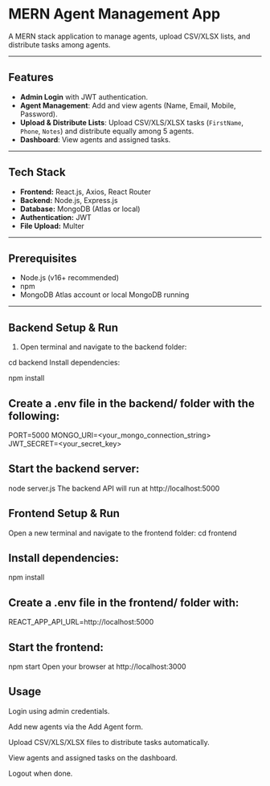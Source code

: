# MERN Agent Management App

A MERN stack application to manage agents, upload CSV/XLSX lists, and distribute tasks among agents.

---

## Features

- **Admin Login** with JWT authentication.
- **Agent Management**: Add and view agents (Name, Email, Mobile, Password).
- **Upload & Distribute Lists**: Upload CSV/XLS/XLSX tasks (`FirstName`, `Phone`, `Notes`) and distribute equally among 5 agents.
- **Dashboard**: View agents and assigned tasks.

---

## Tech Stack

- **Frontend:** React.js, Axios, React Router  
- **Backend:** Node.js, Express.js  
- **Database:** MongoDB (Atlas or local)  
- **Authentication:** JWT  
- **File Upload:** Multer  

---

## Prerequisites

- Node.js (v16+ recommended)  
- npm  
- MongoDB Atlas account or local MongoDB running  

---

## Backend Setup & Run

1. Open terminal and navigate to the backend folder:

cd backend
Install dependencies:


npm install
## Create a .env file in the backend/ folder with the following:

PORT=5000
MONGO_URI=<your_mongo_connection_string>
JWT_SECRET=<your_secret_key>

## Start the backend server:

node server.js
The backend API will run at http://localhost:5000

## Frontend Setup & Run
Open a new terminal and navigate to the frontend folder:
cd frontend

## Install dependencies:

npm install
## Create a .env file in the frontend/ folder with:

REACT_APP_API_URL=http://localhost:5000

## Start the frontend:

npm start
Open your browser at http://localhost:3000

## Usage
Login using admin credentials.

Add new agents via the Add Agent form.

Upload CSV/XLS/XLSX files to distribute tasks automatically.

View agents and assigned tasks on the dashboard.

Logout when done.